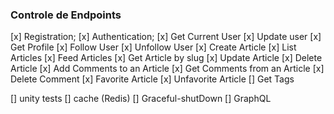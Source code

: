 ### Controle de Endpoints

[x] Registration;
[x] Authentication;
[x] Get Current User
[x] Update user
[x] Get Profile
[x] Follow User
[x] Unfollow User
[x] Create Article
[x] List Articles 
[x] Feed Articles
[x] Get Article by slug
[x] Update Article
[x] Delete Article
[x] Add Comments to an Article
[x] Get Comments from an Article
[x] Delete Comment
[x] Favorite Article
[x] Unfavorite Article
[] Get Tags

[] unity tests
[] cache (Redis)
[] Graceful-shutDown
[] GraphQL
